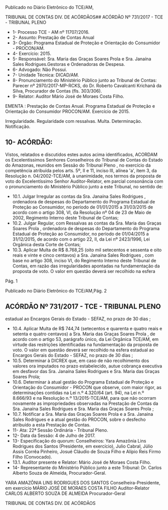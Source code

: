 Publicado  no  Diário Eletrônico do TCE/AM,

TRIBUNAL DE CONTAS DIV. DE  ACÓRDÃOS## ACÓRDÃO Nº 731/2017 - TCE - TRIBUNAL PLENO

- 1- Processo TCE - AM nº 11707/2016.
- 2- Assunto: Prestação de Contas Anual
- 3- Órgão: Programa Estadual de Proteção e Orientação do Consumidor - PROCON/AM.
- 4- Exercício: 2015.
- 5- Responsável: Sra. Maria das Graças Soares Prola e Sra. Janaína Sales Rodrigues.Gestoras e Ordenadoras de Despesa.
- 6- Advogado: Não Possui.
- 7- Unidade Técnica: DICAD/AM.
- 8- Pronunciamento  do Ministério  Público  junto  ao Tribunal  de Contas: Parecer  nº 2970/2017-MP-RCKS,  do  Dr.  Roberto  Cavalcanti  Krichanã  da  Silva,  Procurador  de Contas (fls. 303/306).
- 9- Relator: Auditor Mário José de Moraes Costa Filho.

EMENTA : Prestação  de  Contas  Anual.  Programa Estadual de Proteção e Orientação do Consumidor PROCON/AM. Exercício de 2015.

Irregularidade.  Regularidade  com  ressalvas. Multa. Determinação. Notificação.

## 10-  ACÓRDÃO:

Vistos, relatados e discutidos estes autos acima identificados, ACORDAM os Excelentíssimos Senhores Conselheiros do Tribunal de Contas do Estado do Amazonas, reunidos em Sessão do Tribunal Pleno , no exercício da competência atribuída pelos arts. 5º, II e 11, inciso III, alínea 'a', item 3, da Resolução n. 04/2002-TCE/AM, à unanimidade, nos termos da proposta de  voto do  Excelentíssimo Senhor Auditor-Relator, em parcial consonância com  o  pronunciamento  do  Ministério  Público  junto  a  este  Tribunal,  no sentido de:

- 10.1. Julgar Irregular as contas da Sra. Janaína Sales  Rodrigues , ordenadora  de  despesas  do Departamento  do  Programa  Estadual  de Proteção ao Consumidor, no  período de  01/01/2015 a 31/03/2015 de acordo  com  o  artigo  308,  VI,  da  Resolução  nº  04  de  23  de  Maio  de 2002, Regimento Interno deste Tribunal de Contas;
- 10.2. Julgar Regular, com Ressalvas as contas da Sra. Maria das Graças Soares Prola , ordenadora de despesas do Departamento do Programa Estadual  de  Proteção  ao  Consumidor,  no  período  de  01/04/2015  a 31/12/2015,  de  acordo  com  o  artigo  22,  II,  da  Lei  nº  2423/1996,  Lei Orgânica desta Corte de Contas;
- 10.3. Aplicar Multa de R$ 8.768,25 (oito mil setecentos e sessenta e oito reais e vinte e cinco centavos) a Sra. Janaina Sales Rodrigues , com base no artigo 308, inciso VI, do Regimento Interno deste Tribunal de Contas, em razão das irregularidades apontadas na fundamentação da proposta de voto. O valor em questão deverá ser recolhido na  esfera

Pág. 1

Publicado  no  Diário Eletrônico do TCE/AM,Pág. 2

## ACÓRDÃO Nº 731/2017 - TCE - TRIBUNAL PLENO

estadual ao Encargos Gerais do Estado - SEFAZ, no prazo de 30 dias ;

- 10.4. Aplicar Multa de R$ 744,74 (setecentos e quarenta e quatro reais e setenta e quatro centavos) a Sra. Maria das Graças Soares Prola , de acordo com o artigo 53, parágrafo único, da Lei Orgânica TCE/AM, em virtude das restrições identificadas na fundamentação da proposta de voto. O valor em questão deverá ser recolhido na esfera estadual ao Encargos Gerais do Estado - SEFAZ, no prazo de 30 dias ;
- 10.5. Determinar à DICREX que, em caso de não recolhimento dos valores ora  imputados  no  prazo  estabelecido,  autue  cobrança  executiva  em desfavor das Sra. Janaína Sales Rodrigues e Sra. Maria das Graças Soares Prola;
- 10.6. Determinar à  atual  gestão  do  Programa  Estadual  de  Proteção  e Orientação do Consumidor - PROCON que observe, com maior rigor, as  determinações  contidas  na  Lei  n.º  4.320/64  (art.  94),  na  Lei  n.º 8.666/93 e na Resolução n.º 13/2015-TCE/AM, para que não ocorram novamente as impropriedades observadas na Prestação de Contas da Sra.  Janaína  Sales  Rodrigues e Sra.  Maria  das  Graças  Soares Prola ;
- 10.7. Notificar a Sra.  Maria  das Graças  Soares  Prola e  a Sra. Janaina Sales  Rodrigues e  a  atual  gestão  do  PROCON,  sobre  o  desfecho atribuído a esta Prestação de Contas.
- 11-  Ata: 22ª Sessão Ordinária - Tribunal Pleno.
- 12-  Data da Sessão: 4 de Julho de 2017.
- 13-  Especificação  do  quorum: Conselheiros: Yara  Amazônia  Lins  Rodrigues  dos Santos (Presidente, em exercício),  Julio Cabral,  Júlio  Assis Corrêa Pinheiro, Josué Cláudio de Souza Filho e Alípio Reis Firmo Filho (Convocado).
- 13.1. Auditor presente e Relator: Mário José de Moraes Costa Filho.
- 14-  Representante do Ministério Público junto a este Tribunal: Dr. Carlos Alberto Souza de Almeida, Procurador-Geral.

YARA AMAZÔNIA LINS RODRIGUES DOS SANTOS Conselheira-Presidente, em exercício MÁRIO JOSÉ DE MORAES COSTA FILHO Auditor-Relator CARLOS ALBERTO SOUZA DE ALMEIDA Procurador-Geral

TRIBUNAL DE CONTAS DIV. DE  ACÓRDÃOS